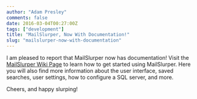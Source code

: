 ```yaml
---
author: "Adam Presley"
comments: false
date: 2016-03-04T00:27:00Z
tags: ["development"]
title: "MailSlurper, Now With Documentation!"
slug: "mailslurper-now-with-documentation"
---
```


I am pleased to report that MailSlurper now has documentation! Visit the [MailSlurper Wiki Page](https://github.com/mailslurper/mailslurper/wiki) to learn how to get started using MailSlurper. Here you will also find more information about the user interface, saved searches, user settings, how to configure a SQL server, and more.

Cheers, and happy slurping!
